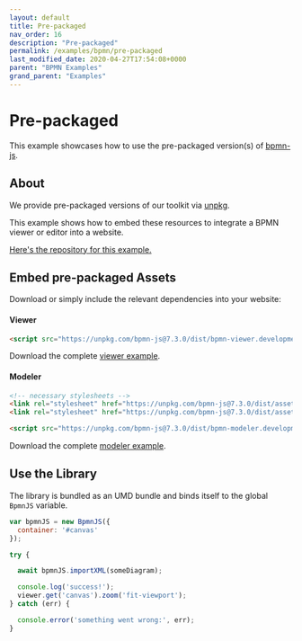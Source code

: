 ```yaml
---
layout: default
title: Pre-packaged
nav_order: 16
description: "Pre-packaged"
permalink: /examples/bpmn/pre-packaged
last_modified_date: 2020-04-27T17:54:08+0000
parent: "BPMN Examples"
grand_parent: "Examples"
---
```


# Pre-packaged

This example showcases how to use the pre-packaged version(s) of [bpmn-js](https://github.com/bpmn-io/bpmn-js).


## About

We provide pre-packaged versions of our toolkit via [unpkg](https://unpkg.com/bpmn-js/dist/).

This example shows how to embed these resources to integrate a BPMN viewer or editor
into a website.

[Here's the repository for this example.](https://github.com/bpmn-io/bpmn-js-examples/tree/master/pre-packaged)


## Embed pre-packaged Assets

Download or simply include the relevant dependencies into your website:

#### Viewer

```html
<script src="https://unpkg.com/bpmn-js@7.3.0/dist/bpmn-viewer.development.js"></script>
```

Download the complete [viewer example](https://cdn.staticaly.com/gh/bpmn-io/bpmn-js-examples/master/starter/viewer.html).

#### Modeler

```html
<!-- necessary stylesheets -->
<link rel="stylesheet" href="https://unpkg.com/bpmn-js@7.3.0/dist/assets/diagram-js.css" />
<link rel="stylesheet" href="https://unpkg.com/bpmn-js@7.3.0/dist/assets/bpmn-font/css/bpmn.css" />

<script src="https://unpkg.com/bpmn-js@7.3.0/dist/bpmn-modeler.development.js"></script>
```

Download the complete [modeler example](https://cdn.staticaly.com/gh/bpmn-io/bpmn-js-examples/master/starter/modeler.html).


## Use the Library

The library is bundled as an UMD bundle and binds itself to the global `BpmnJS`
variable.

```javascript
var bpmnJS = new BpmnJS({
  container: '#canvas'
});

try {

  await bpmnJS.importXML(someDiagram);

  console.log('success!');
  viewer.get('canvas').zoom('fit-viewport');
} catch (err) {

  console.error('something went wrong:', err);
}
```
